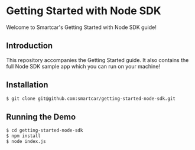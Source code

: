 # Getting Started with Node SDK

Welcome to Smartcar's Getting Started with Node SDK guide!

## Introduction

This repository accompanies the Getting Started guide. It also contains the full Node SDK sample app which you can run on your machine!

## Installation

```bash
$ git clone git@github.com:smartcar/getting-started-node-sdk.git
```

## Running the Demo
```bash
$ cd getting-started-node-sdk
$ npm install
$ node index.js
```

